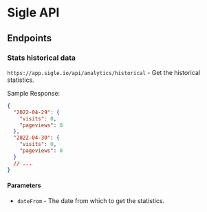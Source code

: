 # Sigle API

## Endpoints

### Stats historical data

`https://app.sigle.io/api/analytics/historical` - Get the historical statistics.

Sample Response:

```json
{
  "2022-04-29": {
    "visits": 0,
    "pageviews": 0
  },
  "2022-04-30": {
    "visits": 0,
    "pageviews": 0
  }
  // ...
}
```

#### Parameters

- `dateFrom` - The date from which to get the statistics.
